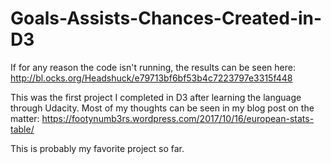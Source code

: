 # Goals-Assists-Chances-Created-in-D3

If for any reason the code isn't running, the results can be seen here: http://bl.ocks.org/Headshuck/e79713bf6bf53b4c7223797e3315f448

This was the first project I completed in D3 after learning the language through Udacity. Most of my thoughts can be seen in my blog post on the matter: https://footynumb3rs.wordpress.com/2017/10/16/european-stats-table/

This is probably my favorite project so far. 
